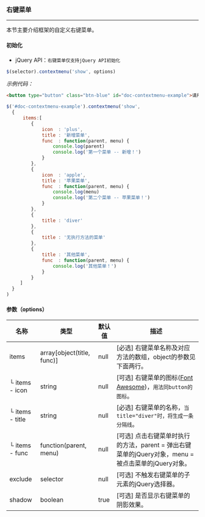 ### 右键菜单
***
本节主要介绍框架的自定义右键菜单。
#### 初始化
* jQuery API：`右键菜单仅支持jQuery API初始化`
```javascript
$(selector).contextmenu('show', options)
```
*示例代码：*
```html
<button type="button" class="btn-blue" id="doc-contextmenu-example">请用鼠标右键点我</button>
```
```javascript
$('#doc-contextmenu-example').contextmenu('show', 
  {
      items:[
         {
             icon  : 'plus',
             title : '新增菜单',
             func  : function(parent, menu) {
                 console.log(parent)
                 console.log('第一个菜单 -- 新增！')
             }
         },
         {
             icon  : 'apple',
             title : '苹果菜单',
             func  : function(parent, menu) {
                 console.log(menu)
                 console.log('第二个菜单 -- 苹果菜单！')
             }
         },
         {
             title : 'diver'
         },
         {
             title : '无执行方法的菜单'
         },
         {
             title : '其他菜单',
             func  : function(parent, menu) {
                 console.log('其他菜单！')
             }
         }
     ]
  }
)
```

#### 参数（options）

| 名称 | 类型 | 默认值 | 描述 |
| -- | -- | -- | -- |
| items | array[object(title, func)] | null | [必选] 右键菜单名称及对应方法的数组，object的参数见下面两行。 |
| └ items - icon | string | null | [可选] 右键菜单的图标([Font Awesome](http://fortawesome.github.io/Font-Awesome/icons/))，`用法同button的图标`。 |
| └ items - title | string | null | [必选] 右键菜单的名称，`当title="diver"时，将生成一条分隔线`。 |
| └ items - func | function(parent, menu) | null | [可选] 点击右键菜单时执行的方法，parent = 弹出右键菜单的jQuery对象，menu = 被点击菜单的jQuery对象。 |
| exclude | selector | null | [可选] 不触发右键菜单的子元素的jQuery选择器。 |
| shadow | boolean | true | [可选] 是否显示右键菜单的阴影效果。 |
